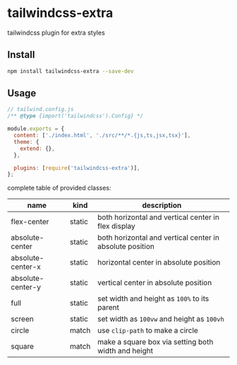 # tailwindcss-extra

tailwindcss plugin for extra styles

## Install

```bash
npm install tailwindcss-extra --save-dev
```

## Usage

```javascript
// tailwind.config.js
/** @type {import('tailwindcss').Config} */

module.exports = {
  content: ['./index.html', './src/**/*.{js,ts,jsx,tsx}'],
  theme: {
    extend: {},
  },

  plugins: [require('tailwindcss-extra')],
};
```

complete table of provided classes:

| name              | kind   | description                                              |
| ----------------- | ------ | -------------------------------------------------------- |
| flex-center       | static | both horizontal and vertical center in flex display      |
| absolute-center   | static | both horizontal and vertical center in absolute position |
| absolute-center-x | static | horizontal center in absolute position                   |
| absolute-center-y | static | vertical center in absolute position                     |
| full              | static | set width and height as `100%` to its parent             |
| screen            | static | set width as `100vw` and height as `100vh`               |
| circle            | match  | use `clip-path` to make a circle                         |
| square            | match  | make a square box via setting both width and height      |
